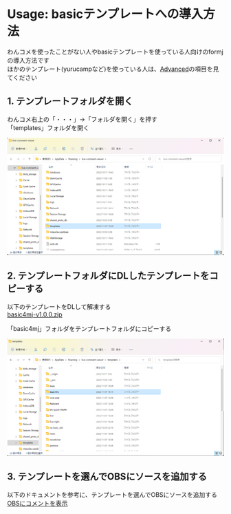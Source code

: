 # Usage: basicテンプレートへの導入方法

わんコメを使ったことがない人やbasicテンプレートを使っている人向けのformjの導入方法です  
ほかのテンプレート(yurucampなど)を使っている人は、[Advanced](./advanced.md)の項目を見てください

## 1. テンプレートフォルダを開く

わんコメ右上の「・・・」→「フォルダを開く」を押す  
「templates」フォルダを開く

![](./images/usage1.png)

## 2. テンプレートフォルダにDLしたテンプレートをコピーする

以下のテンプレートをDLして解凍する  
[basic4mj-v1.0.0.zip](https://github.com/yuarasino/onecomme-plugin-formj/releases/download/v1.0.0/basic4mj-v1.0.0.zip)

「basic4mj」フォルダをテンプレートフォルダにコピーする  

![](./images/usage2.png)

## 3. テンプレートを選んでOBSにソースを追加する

以下のドキュメントを参考に、テンプレートを選んでOBSにソースを追加する  
[OBSにコメントを表示](https://onecomme.com/docs/guide/template)
